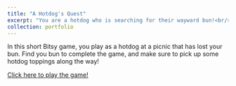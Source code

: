 ```yaml
---
title: "A Hotdog's Quest"
excerpt: "You are a hotdog who is searching for their wayward bun!<br/><img src='images/hotdog.png'>"
collection: portfolio
---
```


In this short Bitsy game, you play as a hotdog at a picnic that has lost your bun. Find you bun to complete the game, and make sure to pick up some hotdog toppings along the way! 

[Click here to play the game!](https://mautumn.itch.io/a-hotdogs-quest)
